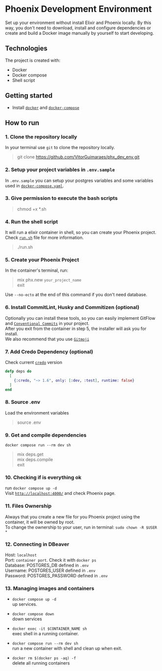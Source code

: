 # Phoenix Development Environment

Set up your environment without install Elixir and Phoenix locally.
By this way, you don't need to download, install and configure dependencies or create and build a Docker image manually by yourself to start developing.

## Technologies

The project is created with:

- Docker
- Docker compose
- Shell script

## Getting started

- Install [`docker`](https://docs.docker.com/engine/install/) and [`docker-compose`](https://docs.docker.com/compose/install/)

## How to run

### 1. Clone the repository locally  

In your terminal use `git` to clone the repository locally.
> git clone <https://github.com/VitorGuimaraes/phx_dev_env.git>

### 2. Setup your project variables in `.env.sample`

In `.env.sample` you can setup your postgres variables and some variables used in [`docker-compose.yaml`](https://github.com/VitorGuimaraes/phx_dev_env/blob/master/docker-compose.yaml).

### 3. Give permission to execute the bash scripts

> chmod +x *.sh

### 4. Run the shell script

It will run a elixir container in shell, so you can create your Phoenix project.  
Check [`run.sh`](https://github.com/VitorGuimaraes/phx_dev_env/blob/master/run.sh) file for more information.  
> ./run.sh

### 5. Create your Phoenix Project

In the container's terminal, run:
> mix phx.new `your_project_name`  
> exit

Use `--no-ecto` at the end of this command if you don't need database.

### 6. Install CommitLint, Husky and Commitizen (optional)

Optionally you can install these tools, so you can easily implement GitFlow and [`Conventional Commits`](https://www.conventionalcommits.org/) in your project.  
After you exit from the container in step 5, the installer will ask you for install.  
We also recommend that you use [`Gitmoji`](https://gitmoji.dev/)

### 7. Add Credo Dependency (optional)

Check current [`credo`](https://github.com/rrrene/credo) version

```elixir
defp deps do
  [
    {:credo, "~> 1.6", only: [:dev, :test], runtime: false}
  ]
end
```

### 8. Source .env

Load the environment variables  
> source .env

### 9. Get and compile dependencies

`docker compose run --rm dev sh`
> mix deps.get  
> mix deps.compile  
> exit

### 10. Checking if is everything ok

run `docker compose up -d`  
Visit [`http://localhost:4000/`](http://localhost:4000/) and check Phoenix page.  

### 11. Files Ownership

Always that you create a new file for you Phoenix project using the container, it will be owned by root.  
To change the ownership to your user, run in terminal: `sudo chown -R $USER *`  

### 12. Connecting in DBeaver

Host: `localhost`  
Port: `container port`. Check it with `docker ps`  
Database: POSTGRES_DB defined in `.env`  
Username: POSTGRES_USER defined in `.env`  
Password: POSTGRES_PASSWORD defined in `.env`  

### 13. Managing images and containers

- `docker compose up -d`  
   up services.

- `docker compose down`  
   down services

- `docker exec -it $CONTAINER_NAME sh`  
   exec shell in a running container.

- `docker compose run --rm dev sh`  
   run a new container with shell and clean up when exit.

- `docker rm $(docker ps -aq) -f`  
   delete all running containers
